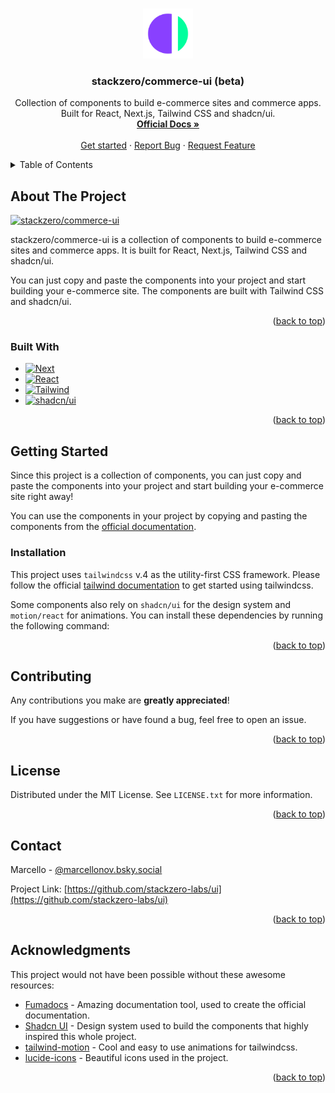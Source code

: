 <a id="readme-top"></a>

<!-- PROJECT LOGO -->
<br />
<div align="center">
  <a href="https://github.com/stackzero-labs/ui">
    <img src="public/logo.svg" alt="Logo" width="80" height="80">
  </a>

  <h3 align="center">stackzero/commerce-ui (beta)</h3>

  <p align="center">
    Collection of components to build e-commerce sites and commerce apps. Built for React, Next.js, Tailwind CSS and shadcn/ui.
    <br />
    <a href="https://ui.stackzero.co"><strong>Official Docs »</strong></a>
    <br />
    <br />
    <a href="https://ui.stackzero.co/get-started">Get started</a>
    &middot;
    <a href="https://github.com/stackzero-labs/ui/issues/new?labels=bug&template=bug-report---.md">Report Bug</a>
    &middot;
    <a href="https://github.com/stackzero-labs/ui/issues/new?labels=enhancement&template=feature-request---.md">Request Feature</a>
  </p>
</div>

<!-- TABLE OF CONTENTS -->
<details>
  <summary>Table of Contents</summary>
  <ol>
    <li>
      <a href="#about-the-project">About The Project</a>
      <ul>
        <li><a href="#built-with">Built With</a></li>
      </ul>
    </li>
    <li>
      <a href="#getting-started">Getting Started</a>
      <ul>
        <li><a href="#prerequisites">Prerequisites</a></li>
        <li><a href="#installation">Installation</a></li>
      </ul>
    </li>
    <li><a href="#contributing">Contributing</a></li>
    <li><a href="#license">License</a></li>
    <li><a href="#contact">Contact</a></li>
    <li><a href="#acknowledgments">Acknowledgments</a></li>
  </ol>
</details>

<!-- ABOUT THE PROJECT -->

## About The Project

[![stackzero/commerce-ui][product-screenshot]](https://raw.githubusercontent.com/stackzero-labs/ui/refs/heads/main/app/opengraph-image.jpg)

stackzero/commerce-ui is a collection of components to build e-commerce sites and commerce apps. It is built for React, Next.js, Tailwind CSS and shadcn/ui.

You can just copy and paste the components into your project and start building your e-commerce site. The components are built with Tailwind CSS and shadcn/ui.

<p align="right">(<a href="#readme-top">back to top</a>)</p>

### Built With

- [![Next][Next.js]][Next-url]
- [![React][React.js]][React-url]
- [![Tailwind][Tailwind]][Tailwind-url]
- [![shadcn/ui][shadcn/ui]][shadcn/ui-url]

<p align="right">(<a href="#readme-top">back to top</a>)</p>

<!-- GETTING STARTED -->

## Getting Started

Since this project is a collection of components, you can just copy and paste the components into your project and start building your e-commerce site right away!

You can use the components in your project by copying and pasting the components from the [official documentation](https://ui.stackzero.co).

### Installation

This project uses `tailwindcss` v.4 as the utility-first CSS framework. Please follow the official [tailwind documentation](https://tailwindcss.com/docs/installation/using-vite) to get started using tailwindcss.

Some components also rely on `shadcn/ui` for the design system and `motion/react` for animations. You can install these dependencies by running the following command:

<p align="right">(<a href="#readme-top">back to top</a>)</p>

<!-- CONTRIBUTING -->

## Contributing

Any contributions you make are **greatly appreciated**!

If you have suggestions or have found a bug, feel free to open an issue.

<p align="right">(<a href="#readme-top">back to top</a>)</p>

<!-- LICENSE -->

## License

Distributed under the MIT License. See `LICENSE.txt` for more information.

<p align="right">(<a href="#readme-top">back to top</a>)</p>

<!-- CONTACT -->

## Contact

Marcello - [@marcellonov.bsky.social](https://bsky.app/profile/marcellonov.bsky.social)

Project Link: [https://github.com/stackzero-labs/ui](https://github.com/stackzero-labs/ui)

<p align="right">(<a href="#readme-top">back to top</a>)</p>

<!-- ACKNOWLEDGMENTS -->

## Acknowledgments

This project would not have been possible without these awesome resources:

- [Fumadocs](https://fumadocs.com) - Amazing documentation tool, used to create the official documentation.
- [Shadcn UI](https://ui.shadcn.com) - Design system used to build the components that highly inspired this whole project.
- [tailwind-motion](https://rombo.co/tailwind/) - Cool and easy to use animations for tailwindcss.
- [lucide-icons](https://lucide.dev/guide/packages/lucide-react) - Beautiful icons used in the project.

<p align="right">(<a href="#readme-top">back to top</a>)</p>

<!-- MARKDOWN LINKS & IMAGES -->
<!-- https://www.markdownguide.org/basic-syntax/#reference-style-links -->

[product-screenshot]: https://raw.githubusercontent.com/stackzero-labs/ui/refs/heads/main/app/opengraph-image.jpeg
[Next.js]: https://img.shields.io/badge/next.js-000000?style=for-the-badge&logo=nextdotjs&logoColor=white
[Tailwind]: https://img.shields.io/badge/tailwind-06B6D4?style=for-the-badge&logo=tailwindcss&logoColor=white
[Tailwind-url]: https://tailwindcss.com/
[shadcn/ui]: https://img.shields.io/badge/shadcnui-000000?style=for-the-badge&logo=shadcnui&logoColor=white
[shadcn/ui-url]: https://ui.shadcn.com
[Next-url]: https://nextjs.org/
[React.js]: https://img.shields.io/badge/React-20232A?style=for-the-badge&logo=react&logoColor=61DAFB
[React-url]: https://reactjs.org/
